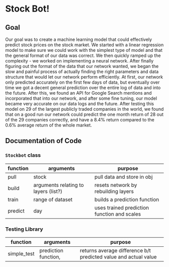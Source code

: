 # Stock Bot!

## Goal
Our goal was to create a machine learning model that could effectively predict stock prices on the stock market. We started with a linear regression model to make sure we could work with the simplest type of model and that the general format of our data was correct. We then quickly ramped up the complexity - we worked on implementing a neural network. After finally figuring out the format of the data that our network wanted, we began the slow and painful process of actually finding the right parameters and data structure that would let our network perform efficiently. At first, our network only predicted accurately on the first few days of data, but eventually over time we got a decent general prediction over the entire log of data and into the future. After this, we found an API for Google Search mentions and incorporated that into our network, and after some fine tuning, our model became very accurate on our data logs and the future. After testing this model on 29 of the largest publicly traded companies in the world, we found that on a good run our network could predict the one month return of 28 out of the 29 companies correctly, and have a 8.4% return compared to the 0.6% average return of the whole market.

## Documentation of Code

### `Stockbot` class
|function|arguments|purpose|
|---|---|---|
|pull|stock|pull data and store in obj|
|build|arguments relating to layers (list?)|resets network by rebuilding layers|
|train|range of dataset|builds a prediction function|
|predict|day|uses trained prediction function and scales|

### Testing Library
|function|arguments|purpose|
|---|---|---|
|simple_test|prediction function, |returns average difference b/t predicted value and actual value|

